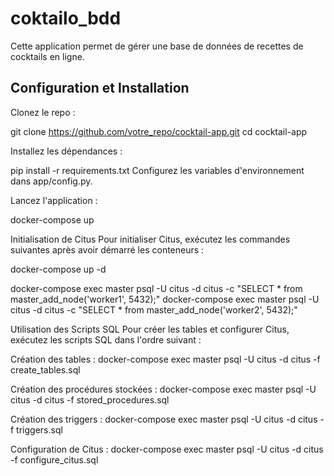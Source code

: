 # coktailo_bdd

Cette application permet de gérer une base de données de recettes de cocktails en ligne.

## Configuration et Installation

Clonez le repo :

git clone https://github.com/votre_repo/cocktail-app.git
cd cocktail-app

Installez les dépendances :

pip install -r requirements.txt
Configurez les variables d'environnement dans app/config.py.

Lancez l'application :

docker-compose up


Initialisation de Citus
Pour initialiser Citus, exécutez les commandes suivantes après avoir démarré les conteneurs :

docker-compose up -d

docker-compose exec master psql -U citus -d citus -c "SELECT * from master_add_node('worker1', 5432);"
docker-compose exec master psql -U citus -d citus -c "SELECT * from master_add_node('worker2', 5432);"


Utilisation des Scripts SQL
Pour créer les tables et configurer Citus, exécutez les scripts SQL dans l'ordre suivant :

Création des tables :
docker-compose exec master psql -U citus -d citus -f create_tables.sql

Création des procédures stockées :
docker-compose exec master psql -U citus -d citus -f stored_procedures.sql

Création des triggers :
docker-compose exec master psql -U citus -d citus -f triggers.sql

Configuration de Citus :
docker-compose exec master psql -U citus -d citus -f configure_citus.sql
